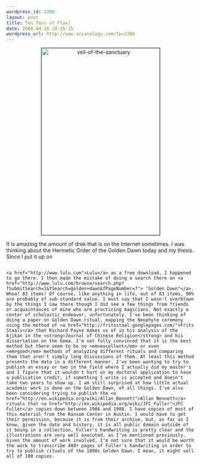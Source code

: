 ```yaml
--- 
wordpress_id: 2208
layout: post
title: Ten Tons of Flax!
date: 2008-04-20 20:35:15
wordpress_url: http://www.arcanology.com/?p=2208
---
```

<p align="center">
                                                                                                                                                                                                                                                                                                                                                                                                                                                                                                                                                                                                                                                                                                                                                                                                                                                                                                        <a href="http://www.flickr.com/photos/albill/2430374654/" title="veil-of-the-sanctuary by albill, on Flickr"><img src="http://farm3.static.flickr.com/2208/2430374654_4bd006a6ea.jpg" border="1" width="316" height="500" alt="veil-of-the-sanctuary" /></a>
                                                                                                                                                                                                                                                                                                                                                                                                                                                                                                                                                                                                                                                                                                                                                                                                                                                                                                      </p> It is amazing the amount of drek that is on the Internet sometimes. I was thinking about the Hermetic Order of the Golden Dawn today and my thesis. Since I put it up on 
                                                                                                                                                                                                                                                                                                                                                                                                                                                                                                                                                                                                                                                                                                                                                                                                                                                                                                      
                                                                                                                                                                                                                                                                                                                                                                                                                                                                                                                                                                                                                                                                                                                                                                                                                                                                                                      <a href="http://www.lulu.com">Lulu</a> as a free download, I happened to go there. I then made the mistake of doing a search there on <a href="http://www.lulu.com/browse/search.php?fSubmitSearch=1&fSearch=golden+dawn&fPageNumber=7"> "Golden Dawn"</a>. Whoa! 83 items! Of course, like anything in life, out of 83 items, 90% are probably of sub-standard value. I must say that I wasn't overblown by the things I saw there though I did see a few things from friends or acquaintances of mine who are practicing magicians. Not exactly a center of scholastic endeavor, unfortunately. I've been thinking of doing a paper on Golden Dawn ritual, mapping the Neophyte ceremony using the method of <a href="http://fritsstaal.googlepages.com/">Frits Staals</a> that Richard Payne makes us of in his analysis of the Ajikan in the <strong>Journal of Chinese Religion</strong> and his dissertation on the Goma. I'm not fully convinced that it is the best method but there seem to be no <em>excellent</em> or even <em>good</em> methods of analyzing different rituals and comparing them that aren't simply long discussions of them. At least this method presents the data in a different manner. I've been wanting to try to publish an essay or two in the field where I actually did my master's and I figure that it wouldn't hurt on my doctoral application to have a publication credit, if something I write is accepted and doesn't take two years to show up. I am still surprised at how little actual academic work is done on the Golden Dawn, of all things. I've also been considering trying to publish the <a href="http://en.wikipedia.org/wiki/Allan_Bennett">Allan Bennett</a> rituals that <a href="http://en.wikipedia.org/wiki/JFC_Fuller">JFC Fuller</a> copies down between 1906 and 1908. I have copies of most of this material from the Ransom Center in Austin. I would have to get their permission, because it is from their archive, but, as far as I know, given the date and history, it is all public domain outside of it being in a collection. Fuller's handwriting is pretty clear and the illustrations are very well executed, as I've mentioned previously. Given the amount of work involved, I'm not sure that it would be worth the work to transcribe 400+ pages of Fuller's handwriting in order to try to publish rituals of the 1890s Golden Dawn. I mean, it might sell all of 100 copies.